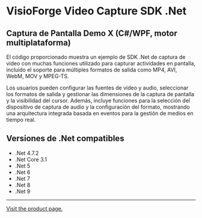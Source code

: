 ﻿# VisioForge Video Capture SDK .Net

## Captura de Pantalla Demo X (C#/WPF, motor multiplataforma)

El código proporcionado muestra un ejemplo de SDK .Net de captura de vídeo con muchas funciones utilizado para capturar actividades en pantalla, incluido el soporte para múltiples formatos de salida como MP4, AVI, WebM, MOV y MPEG-TS.

Los usuarios pueden configurar las fuentes de vídeo y audio, seleccionar los formatos de salida y gestionar las dimensiones de la captura de pantalla y la visibilidad del cursor. Además, incluye funciones para la selección del dispositivo de captura de audio y la configuración del formato, mostrando una arquitectura integrada basada en eventos para la gestión de medios en tiempo real.

## Versiones de .Net compatibles

* .Net 4.7.2
* .Net Core 3.1
* .Net 5
* .Net 6
* .Net 7
* .Net 8
* .Net 9

---

[Visit the product page.](https://www.visioforge.com/video-capture-sdk-net)
